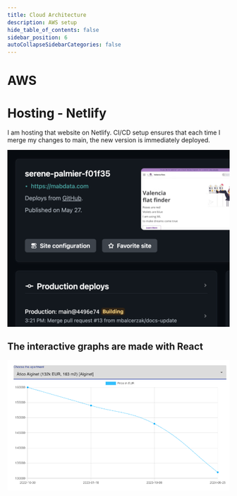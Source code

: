```yaml
---
title: Cloud Architecture
description: AWS setup
hide_table_of_contents: false
sidebar_position: 6
autoCollapseSidebarCategories: false
---
```


# AWS 




# Hosting - Netlify

I am hosting that website on Netlify. CI/CD setup ensures that each time I merge my changes to main, the new version is immediately deployed.

![netlify](../../images/netlify_deploy.png)

## The interactive graphs are made with React

![chart_website](../../images/flat_price_hist_website.png)